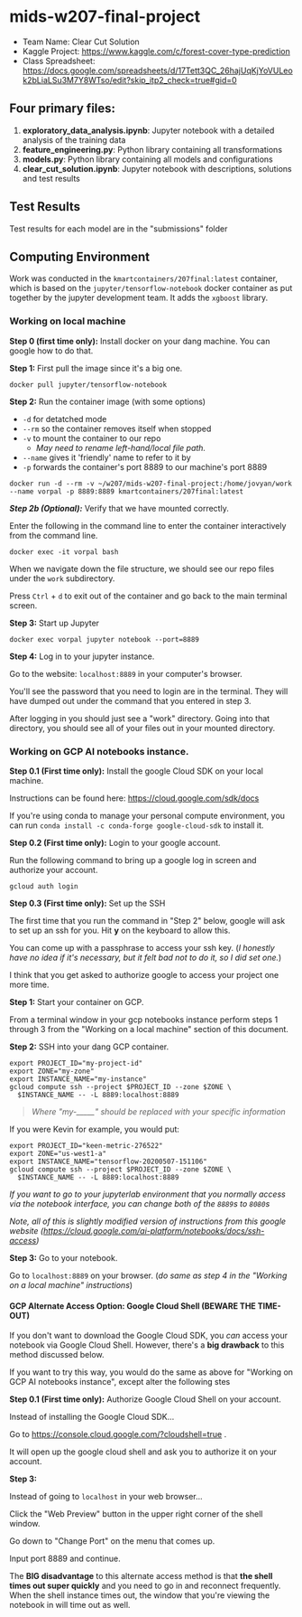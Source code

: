 # mids-w207-final-project

- Team Name: Clear Cut Solution 
- Kaggle Project: https://www.kaggle.com/c/forest-cover-type-prediction
- Class Spreadsheet: https://docs.google.com/spreadsheets/d/17Tett3QC_26hajUqKjYoVULeok2bLiaLSu3M7Y8WTso/edit?skip_itp2_check=true#gid=0

## Four primary files:

1. **exploratory_data_analysis.ipynb**: Jupyter notebook with a detailed analysis of the training data
2. **feature_engineering.py**:  Python library containing all transformations 
3. **models.py**: Python library containing all models and configurations 
4. **clear_cut_solution.ipynb**:  Jupyter notebook with descriptions, solutions and test results


## Test Results

Test results for each model are in the "submissions" folder
  
## Computing Environment
  
Work was conducted in the `kmartcontainers/207final:latest` container, which is based on the `jupyter/tensorflow-notebook` docker container as put together by the jupyter development team. It adds the `xgboost` library. 

### Working on local machine

**Step 0 (first time only):** Install docker on your dang machine. You can google how to do that.

**Step 1:** First pull the image since it's a big one.

``` shell
docker pull jupyter/tensorflow-notebook
```

**Step 2:** Run the container image (with some options)

* `-d` for detatched mode
* `--rm` so the container removes itself when stopped
* `-v` to mount the container to our repo
  * *May need to rename left-hand/local file path.*
* `--name` gives it 'friendly' name to refer to it by
* `-p` forwards the container's port 8889 to our machine's port 8889

``` shell
docker run -d --rm -v ~/w207/mids-w207-final-project:/home/jovyan/work --name vorpal -p 8889:8889 kmartcontainers/207final:latest
```

***Step 2b (Optional):*** Verify that we have mounted correctly. 

Enter the following in the command line to enter the container interactively from the command line.

``` shell
docker exec -it vorpal bash
```

When we navigate down the file structure, we should see our repo files under the `work` subdirectory.

Press `Ctrl` + `d` to exit out of the container and go back to the main terminal screen.

**Step 3:** Start up Jupyter

``` shell
docker exec vorpal jupyter notebook --port=8889
```

**Step 4:** Log in to your jupyter instance.

Go to the website: `localhost:8889` in your computer's browser. 

You'll see the password that you need to login are in the terminal. They will have dumped out under the command that you entered in step 3.

After logging in you should just see a "work" directory. Going into that directory, you should see all of your files out in your mounted directory.

### Working on GCP AI notebooks instance.

**Step 0.1 (First time only):** Install the google Cloud SDK on your local machine.

Instructions can be found here: https://cloud.google.com/sdk/docs

If you're using conda to manage your personal compute environment, you can run `conda install -c conda-forge google-cloud-sdk` to install it.

**Step 0.2 (First time only):** Login to your google account.

Run the following command to bring up a google log in screen and authorize your account.

``` shell
gcloud auth login
```

**Step 0.3 (First time only):** Set up the SSH

The first time that you run the command in "Step 2" below, google will ask to set up an ssh for you. Hit **y** on the keyboard to allow this. 

You can come up with a passphrase to access your ssh key. (*I honestly have no idea if it's necessary, but it felt bad not to do it, so I did set one.*)

I think that you get asked to authorize google to access your project one more time. 

**Step 1:** Start your container on GCP.

From a terminal window in your gcp notebooks instance perform steps 1 through 3 from the "Working on a local machine" section of this document.

**Step 2:** SSH into your dang GCP container.

``` shell
export PROJECT_ID="my-project-id"
export ZONE="my-zone"
export INSTANCE_NAME="my-instance"
gcloud compute ssh --project $PROJECT_ID --zone $ZONE \
  $INSTANCE_NAME -- -L 8889:localhost:8889
``` 

> *Where "my-_____" should be replaced with your specific information*

If you were Kevin for example, you would put:

``` shell
export PROJECT_ID="keen-metric-276522"
export ZONE="us-west1-a"
export INSTANCE_NAME="tensorflow-20200507-151106"
gcloud compute ssh --project $PROJECT_ID --zone $ZONE \
  $INSTANCE_NAME -- -L 8889:localhost:8889
```

*If you want to go to your jupyterlab environment that you normally access via the notebook interface, you can change both of the `8889`s to `8080`s*

*Note, all of this is slightly modified version of instructions from this google website (https://cloud.google.com/ai-platform/notebooks/docs/ssh-access)*

**Step 3:** Go to your notebook.

Go to `localhost:8889` on your browser. (*do same as step 4 in the "Working on a local machine" instructions*)

#### GCP Alternate Access Option: Google Cloud Shell (BEWARE THE TIME-OUT)

If you don't want to download the Google Cloud SDK, you *can* access your notebook via Google Cloud Shell. However, there's a **big drawback** to this method discussed below.

If you want to try this way, you would do the same as above for "Working on GCP AI notebooks instance", except alter the following stes

**Step 0.1 (First time only):** Authorize Google Cloud Shell on your account. 

Instead of installing the Google Cloud SDK...

Go to https://console.cloud.google.com/?cloudshell=true . 

It will open up the google cloud shell and ask you to authorize it on your account.

**Step 3:** 

Instead of going to `localhost` in your web browser...

Click the "Web Preview" button in the upper right corner of the shell window. 

Go down to "Change Port" on the menu that comes up.

Input port 8889 and continue.


The **BIG disadvantage** to this alternate access method is that **the shell times out super quickly** and you need to go in and reconnect frequently. When the shell instance times out, the window that you're viewing the notebook in will time out as well.